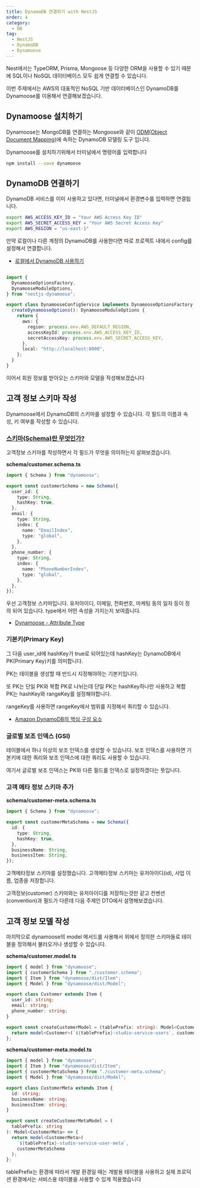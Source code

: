 ```yaml
---
title: DynamoDB 연결하기 with NestJS
order: 4
category:
  - DB
tag:
  - NestJS
  - DynamoDB
  - Dynamoose
---
```


Nest에서는 TypeORM, Prisma, Mongoose 등 다양한 ORM을 사용할 수 있기 때문에
SQL이나 NoSQL 데이터베이스 모두 쉽게 연결할 수 있습니다.

이번 주제에서는 AWS의 대표적인 NoSQL 기반 데이터베이스인 DynamoDB를 Dynamoose를 이용해서 연결해보겠습니다.

## Dynamoose 설치하기

Dynamoose는 MongoDB를 연결하는 Mongoose와 같이
[ODM(Object Document Mapping)][ODM]에 속하는 DynamoDB 모델링 도구 입니다.

Dynamoose를 설치하기위해서 터미널에서 명령어를 입력합니다

```bash
npm install --save dynamoose
```

## DynamoDB 연결하기

DynamoDB 서비스를 이미 사용하고 있다면, 터미널에서 환경변수를 입력하면 연결됩니다.

```bash
export AWS_ACCESS_KEY_ID = "Your AWS Access Key ID"
export AWS_SECRET_ACCESS_KEY = "Your AWS Secret Access Key"
export AWS_REGION = "us-east-1"
```

만약 로컬이나 다른 계정의 DynamoDB를 사용한다면 따로 프로젝트 내에서 config를 설정해서 연결합니다.

- [로컬에서 DynamoDB 사용하기](https://docs.aws.amazon.com/ko_kr/amazondynamodb/latest/developerguide/DynamoDBLocal.html)

```typescript:dynamoose-config.service.ts

import {
  DynamooseOptionsFactory,
  DynamooseModuleOptions,
} from "nestjs-dynamoose";

export class DynamooseConfigService implements DynamooseOptionsFactory {
  createDynamooseOptions(): DynamooseModuleOptions {
    return {
      aws: {
        region: process.env.AWS_DEFAULT_REGION,
        accessKeyId: process.env.AWS_ACCESS_KEY_ID,
        secretAccessKey: process.env.AWS_SECRET_ACCESS_KEY,
      },
      local: "http://localhost:8000",
    };
  }
}
```

이어서 회원 정보를 받아오는 스키마와 모델을 작성해보겠습니다

## 고객 정보 스키마 작성

Dynamoose에서 DynamoDB의 스키마를 설정할 수 있습니다. 각 필드의 이름과 속성, 키 여부를 작성할 수 있습니다.

### [스키마(Schema)란 무엇인가?](https://coding-factory.tistory.com/216)

고객정보 스키마를 작성하면서 각 필드가 무엇을 의미하는지 살펴보겠습니다.

**schema/customer.schema.ts**

```typescript
import { Schema } from "dynamoose";

export const customerSchema = new Schema({
  user_id: {
    type: String,
    hashKey: true,
  },
  email: {
    type: String,
    index: {
      name: "EmailIndex",
      type: "global",
    },
  },
  phone_number: {
    type: String,
    index: {
      name: "PhoneNumberIndex",
      type: "global",
    },
  },
});
```

우선 고객정보 스키마입니다. 유저아이디, 이메일, 전화번호, 마케팅 동의 일자 등이 정의 되어 있습니다. type에서 어떤 속성을 가지는지 보여줍니다.

- [Dynamoose - Attribute Type][Attribute]

### 기본키(Primary Key)

그 다음 user_id에 hashKey가 true로 되어있는데 hashKey는 DynamoDB에서 PK(Primary Key)키를 의미합니다.

PK는 테이블을 생성할 때 반드시 지정해야하는 기본키입니다.

또 PK는 단일 PK와 복합 PK로 나뉘는데 단일 PK는 hashKey하나만 사용하고 복합 PK는 hashKey와 rangeKey를 설정해야합니다.

rangeKey를 사용하면 rangeKey에서 범위를 지정해서 쿼리할 수 있습니다.

- [Amazon DynamoDB의 핵심 구성 요소][AMAZON]

### 글로벌 보조 인덱스 (GSI)

테이블에서 하나 이상의 보조 인덱스를 생성할 수 있습니다. 보조 인덱스를 사용하면 기본키에 대한 쿼리와 보조 인덱스에 대한 쿼리도 사용할 수 있습니다.

여기서 글로벌 보조 인덱스는 PK와 다른 필드를 인덱스로 설정하겠다는 뜻입니다.

### 고객 메타 정보 스키마 추가

**schema/customer-meta.schema.ts**

```typescript
import { Schema } from "dynamoose";

export const customerMetaSchema = new Schema({
  id: {
    type: String,
    hashKey: true,
  },
  businessName: String,
  businessItem: String,
});
```

고객메타정보 스키마를 설정했습니다. 고객메타정보 스키마는 유저아이디(id), 사업 이름, 업종을 저장합니다.

고객정보(customer) 스키마와는 유저아이디를 저장하는것만 같고 컨벤션(convention)과 필드가 다른데 다음 주제인 DTO에서 설명해보겠습니다.

## 고객 정보 모델 작성

마지막으로 dynamoose의 model 메서드를 사용해서 위에서 정의한 스키마들로 테이블을 정의해서 불러오거나 생성할 수 있습니다.

**schema/customer.model.ts**

```typescript
import { model } from "dynamoose";
import { customerSchema } from "./customer.schema";
import { Item } from "dynamoose/dist/Item";
import { Model } from "dynamoose/dist/Model";

export class Customer extends Item {
  user_id: string;
  email: string;
  phone_number: string;
}

export const createCustomerModel = (tablePrefix: string): Model<Customer> => {
  return model<Customer>(`${tablePrefix}-studio-service-users`, customerSchema);
};
```

**schema/customer-meta.model.ts**

```typescript
import { model } from "dynamoose";
import { Item } from "dynamoose/dist/Item";
import { customerMetaSchema } from "./customer-meta.schema";
import { Model } from "dynamoose/dist/Model";

export class CustomerMeta extends Item {
  id: string;
  businessName: string;
  businessItem: string;
}

export const createCustomerMetaModel = (
  tablePrefix: string
): Model<CustomerMeta> => {
  return model<CustomerMeta>(
    `${tablePrefix}-studio-service-user-meta`,
    customerMetaSchema
  );
};
```

tablePrefix는 환경에 따라서 개발 환경일 때는 개발용 테이블을 사용하고 실제 프로덕션 환경에서는 서비스용 테이블을 사용할 수 있게 적용했습니다

[ODM]: https://www.dctacademy.com/blog/what-is-object-document-mapper-odm
[AMAZON]: https://docs.aws.amazon.com/ko_kr/amazondynamodb/latest/developerguide/HowItWorks.CoreComponents.html
[Attribute]: https://dynamoosejs.com/guide/Schema#attribute-types
